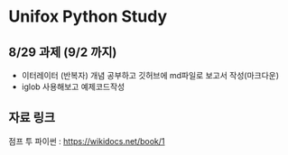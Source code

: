 Unifox Python Study
==================
8/29 과제 (9/2 까지)
---------
+ 이터레이터 (반복자) 개념 공부하고 깃허브에 md파일로 보고서 작성(마크다운)
+ iglob 사용해보고 예제코드작성

자료 링크
--------
점프 투 파이썬 : https://wikidocs.net/book/1
